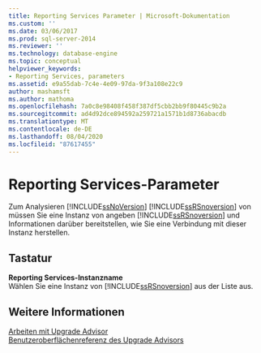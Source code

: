 ```yaml
---
title: Reporting Services Parameter | Microsoft-Dokumentation
ms.custom: ''
ms.date: 03/06/2017
ms.prod: sql-server-2014
ms.reviewer: ''
ms.technology: database-engine
ms.topic: conceptual
helpviewer_keywords:
- Reporting Services, parameters
ms.assetid: e9a55dab-7c4e-4e09-97da-9f3a108e22c9
author: mashamsft
ms.author: mathoma
ms.openlocfilehash: 7a0c8e98408f458f387df5cbb2bb9f80445c9b2a
ms.sourcegitcommit: ad4d92dce894592a259721a1571b1d8736abacdb
ms.translationtype: MT
ms.contentlocale: de-DE
ms.lasthandoff: 08/04/2020
ms.locfileid: "87617455"
---
```

# <a name="reporting-services-parameters"></a>Reporting Services-Parameter
  Zum Analysieren [!INCLUDE[ssNoVersion](../../includes/ssnoversion-md.md)] [!INCLUDE[ssRSnoversion](../../includes/ssrsnoversion-md.md)] von müssen Sie eine Instanz von angeben [!INCLUDE[ssRSnoversion](../../includes/ssrsnoversion-md.md)] und Informationen darüber bereitstellen, wie Sie eine Verbindung mit dieser Instanz herstellen.  
  
## <a name="options"></a>Tastatur  
 **Reporting Services-Instanzname**  
 Wählen Sie eine Instanz von [!INCLUDE[ssRSnoversion](../../includes/ssrsnoversion-md.md)] aus der Liste aus.  
  
## <a name="see-also"></a>Weitere Informationen  
 [Arbeiten mit Upgrade Advisor](../../../2014/sql-server/install/working-with-upgrade-advisor.md)   
 [Benutzeroberflächenreferenz des Upgrade Advisors](../../../2014/sql-server/install/upgrade-advisor-user-interface-reference.md)  
  
  
